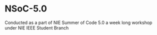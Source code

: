 # NSoC-5.0
Conducted as a part of NIE Summer of Code 5.0 a week long workshop under NIE IEEE Student Branch
